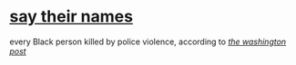 
# [say their names](https://saytheirnames.glitch.me)
every Black person killed by police violence, according to _[the washington post](https://github.com/washingtonpost/data-police-shootings)_